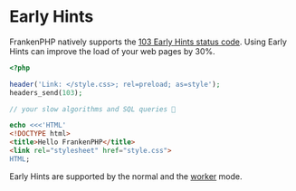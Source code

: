 # Early Hints

FrankenPHP natively supports the [103 Early Hints status code]().
Using Early Hints can improve the load of your web pages by 30%.

```php
<?php

header('Link: </style.css>; rel=preload; as=style');
headers_send(103);

// your slow algorithms and SQL queries 🤪

echo <<<'HTML'
<!DOCTYPE html>
<title>Hello FrankenPHP</title>
<link rel="stylesheet" href="style.css">
HTML;
```

Early Hints are supported by the normal and the [worker](worker.md) mode.